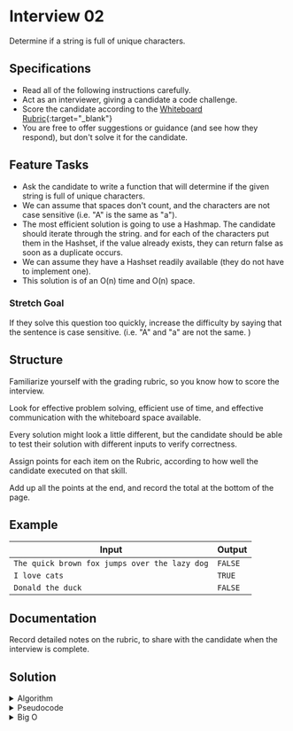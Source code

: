 # Interview 02

Determine if a string is full of unique characters.

## Specifications

- Read all of the following instructions carefully.
- Act as an interviewer, giving a candidate a code challenge.
- Score the candidate according to the [Whiteboard Rubric](https://docs.google.com/spreadsheets/d/1scthkmARfzAFZrSYAp6LA2coOaoWUWbSzMbtIU4jcHw){:target="_blank"}
- You are free to offer suggestions or guidance (and see how they respond), but don't solve it for the candidate.

## Feature Tasks

- Ask the candidate to write a function that will determine if the given string is full of unique characters.
- We can assume that spaces don't count, and the characters are not case sensitive (i.e. "A" is the same as "a").
- The most efficient solution is going to use a Hashmap. The candidate should iterate through the string.
and for each of the characters put them in the Hashset, if the value already exists, they can return false as soon as a duplicate occurs.
- We can assume they have a Hashset readily available (they do not have to implement one).
- This solution is of an O(n) time and O(n) space.

### Stretch Goal

If they solve this question too quickly, increase the difficulty by saying that the sentence is case sensitive.
(i.e. "A" and "a" are not the same. )

## Structure

Familiarize yourself with the grading rubric, so you know how to score the interview.

Look for effective problem solving, efficient use of time, and effective communication with the whiteboard space available.

Every solution might look a little different, but the candidate should be able to test their solution with different inputs to verify correctness.

Assign points for each item on the Rubric, according to how well the candidate executed on that skill.

Add up all the points at the end, and record the total at the bottom of the page.

## Example

| Input | Output |
|-----|----|
| `The quick brown fox jumps over the lazy dog` | `FALSE` |
| `I love cats` | `TRUE` |
| `Donald the duck` | `FALSE` |

## Documentation

Record detailed notes on the rubric, to share with the candidate when the interview is complete.

## Solution

<details>
  <summary>Algorithm</summary>
  Parse the input string and read each value, add each character to our Hashset as we iterate.  For each character in the string, check if Hashset includes the character.  If Hashset includes character, return false.  If Hashset does not include character, add it and continue on to next character in the input string.  If we reach the end of our input string, and find no matches in our Hashset, return true.
</details>
<details>
  <summary>Pseudocode</summary>
  <pre><code>algorithm HAS_UNIQUE_CHARACTERS
  declare string STRING <- input string
  declare Hashset UNIQUE <- new Hashset for storing unique characters
  for each CHARACTER in STRING:
    if CHARACTER is included in UNIQUE:
      return false
    else
      add CHARACTER to UNIQUE
  return true</code></pre>
</details>
<details>
  <summary>Big O</summary>
  Since we need to read all values present in the input string, this method requires a time complexity of 0(n).  And since we are storing all characters in a Hashset, at worst case we would store all characters in another structure, so our space complexity would also reach 0(n).
</details>
